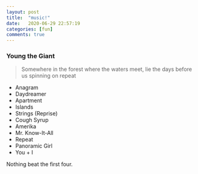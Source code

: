 ```yaml
---
layout: post
title:  "music!"
date:   2020-06-29 22:57:19
categories: [fun]
comments: true
---
```

### Young the Giant

> Somewhere in the forest where the waters meet, lie the days before us spinning on repeat

* Anagram
* Daydreamer
* Apartment
* Islands
* Strings (Reprise)
* Cough Syrup
* Amerika
* Mr. Know-It-All
* Repeat
* Panoramic Girl
* You + I

Nothing beat the first four.
